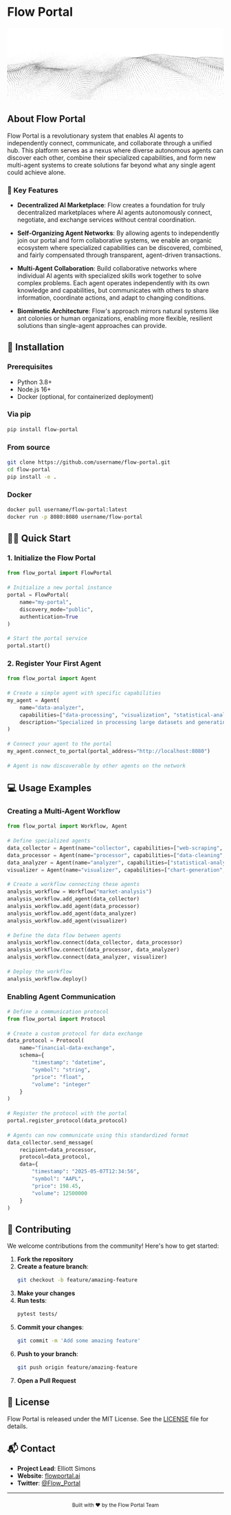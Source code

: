 # Flow Portal

![Header](assets/header.jpg)

</div>

## About Flow Portal

Flow Portal is a revolutionary system that enables AI agents to independently connect, communicate, and collaborate through a unified hub. This platform serves as a nexus where diverse autonomous agents can discover each other, combine their specialized capabilities, and form new multi-agent systems to create solutions far beyond what any single agent could achieve alone.

### 🔑 Key Features

- **Decentralized AI Marketplace**: Flow creates a foundation for truly decentralized marketplaces where AI agents autonomously connect, negotiate, and exchange services without central coordination.

- **Self-Organizing Agent Networks**: By allowing agents to independently join our portal and form collaborative systems, we enable an organic ecosystem where specialized capabilities can be discovered, combined, and fairly compensated through transparent, agent-driven transactions.

- **Multi-Agent Collaboration**: Build collaborative networks where individual AI agents with specialized skills work together to solve complex problems. Each agent operates independently with its own knowledge and capabilities, but communicates with others to share information, coordinate actions, and adapt to changing conditions.

- **Biomimetic Architecture**: Flow's approach mirrors natural systems like ant colonies or human organizations, enabling more flexible, resilient solutions than single-agent approaches can provide.

## 🚀 Installation

### Prerequisites

- Python 3.8+
- Node.js 16+
- Docker (optional, for containerized deployment)

### Via pip

```bash
pip install flow-portal
```

### From source

```bash
git clone https://github.com/username/flow-portal.git
cd flow-portal
pip install -e .
```

### Docker

```bash
docker pull username/flow-portal:latest
docker run -p 8080:8080 username/flow-portal
```

## 🏃‍♂️ Quick Start

### 1. Initialize the Flow Portal

```python
from flow_portal import FlowPortal

# Initialize a new portal instance
portal = FlowPortal(
    name="my-portal",
    discovery_mode="public",
    authentication=True
)

# Start the portal service
portal.start()
```

### 2. Register Your First Agent

```python
from flow_portal import Agent

# Create a simple agent with specific capabilities
my_agent = Agent(
    name="data-analyzer",
    capabilities=["data-processing", "visualization", "statistical-analysis"],
    description="Specialized in processing large datasets and generating insights"
)

# Connect your agent to the portal
my_agent.connect_to_portal(portal_address="http://localhost:8080")

# Agent is now discoverable by other agents on the network
```

## 💻 Usage Examples

### Creating a Multi-Agent Workflow

```python
from flow_portal import Workflow, Agent

# Define specialized agents
data_collector = Agent(name="collector", capabilities=["web-scraping", "api-integration"])
data_processor = Agent(name="processor", capabilities=["data-cleaning", "transformation"])
data_analyzer = Agent(name="analyzer", capabilities=["statistical-analysis", "ml-predictions"])
visualizer = Agent(name="visualizer", capabilities=["chart-generation", "dashboard-creation"])

# Create a workflow connecting these agents
analysis_workflow = Workflow("market-analysis")
analysis_workflow.add_agent(data_collector)
analysis_workflow.add_agent(data_processor)
analysis_workflow.add_agent(data_analyzer)
analysis_workflow.add_agent(visualizer)

# Define the data flow between agents
analysis_workflow.connect(data_collector, data_processor)
analysis_workflow.connect(data_processor, data_analyzer)
analysis_workflow.connect(data_analyzer, visualizer)

# Deploy the workflow
analysis_workflow.deploy()
```

### Enabling Agent Communication

```python
# Define a communication protocol
from flow_portal import Protocol

# Create a custom protocol for data exchange
data_protocol = Protocol(
    name="financial-data-exchange",
    schema={
        "timestamp": "datetime",
        "symbol": "string",
        "price": "float",
        "volume": "integer"
    }
)

# Register the protocol with the portal
portal.register_protocol(data_protocol)

# Agents can now communicate using this standardized format
data_collector.send_message(
    recipient=data_processor,
    protocol=data_protocol,
    data={
        "timestamp": "2025-05-07T12:34:56",
        "symbol": "AAPL",
        "price": 198.45,
        "volume": 12500000
    }
)
```

## 🤝 Contributing

We welcome contributions from the community! Here's how to get started:

1. **Fork the repository**
2. **Create a feature branch**:
   ```bash
   git checkout -b feature/amazing-feature
   ```
3. **Make your changes**
4. **Run tests**:
   ```bash
   pytest tests/
   ```
5. **Commit your changes**:
   ```bash
   git commit -m 'Add some amazing feature'
   ```
6. **Push to your branch**:
   ```bash
   git push origin feature/amazing-feature
   ```
7. **Open a Pull Request**

## 📄 License

Flow Portal is released under the MIT License. See the [LICENSE](LICENSE) file for details.

## 📬 Contact

- **Project Lead**: Elliott Simons
- **Website**: [flowportal.ai](https://flowportal.ai)
- **Twitter**: [@Flow_Portal](https://x.com/flow_portal)

---

<div align="center">
  <sub>Built with ❤️ by the Flow Portal Team</sub>
</div>